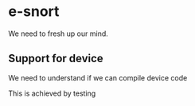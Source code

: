 # e-snort

We need to fresh up our mind.

Support for device
---
We need to understand if we can compile device code

This is achieved by testing 
